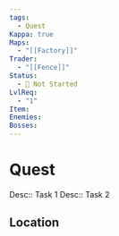 ```yaml
---
tags:
  - Quest
Kappa: true
Maps:
  - "[[Factory]]"
Trader:
  - "[[Fence]]"
Status:
  - 🛑 Not Started
LvlReq:
  - "1"
Item: 
Enemies: 
Bosses:
---
```

# Quest

Desc:: Task 1
Desc:: Task 2
## Location

